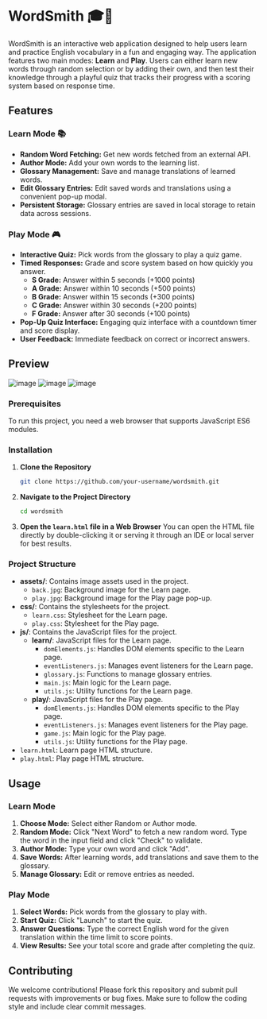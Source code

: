 # WordSmith 🎓📘

WordSmith is an interactive web application designed to help users learn and practice English vocabulary in a fun and engaging way. The application features two main modes: **Learn** and **Play**. Users can either learn new words through random selection or by adding their own, and then test their knowledge through a playful quiz that tracks their progress with a scoring system based on response time.

## Features

### Learn Mode 📚
- **Random Word Fetching:** Get new words fetched from an external API.
- **Author Mode:** Add your own words to the learning list.
- **Glossary Management:** Save and manage translations of learned words.
- **Edit Glossary Entries:** Edit saved words and translations using a convenient pop-up modal.
- **Persistent Storage:** Glossary entries are saved in local storage to retain data across sessions.

### Play Mode 🎮
- **Interactive Quiz:** Pick words from the glossary to play a quiz game.
- **Timed Responses:** Grade and score system based on how quickly you answer.
  - **S Grade:** Answer within 5 seconds (+1000 points)
  - **A Grade:** Answer within 10 seconds (+500 points)
  - **B Grade:** Answer within 15 seconds (+300 points)
  - **C Grade:** Answer within 30 seconds (+200 points)
  - **F Grade:** Answer after 30 seconds (+100 points)
- **Pop-Up Quiz Interface:** Engaging quiz interface with a countdown timer and score display.
- **User Feedback:** Immediate feedback on correct or incorrect answers.

## Preview
![image](https://github.com/thonly-zukich/WordSmith/assets/142508205/644a6328-cd09-4377-bea0-33c2cb5d0224)
![image](https://github.com/thonly-zukich/WordSmith/assets/142508205/fa0cdadd-a020-488b-9475-4f1040c3bfaf)
![image](https://github.com/thonly-zukich/WordSmith/assets/142508205/c77a3787-b05d-4378-b597-5f3b65bfeda3)




### Prerequisites
To run this project, you need a web browser that supports JavaScript ES6 modules.

### Installation

1. **Clone the Repository**
    ```bash
    git clone https://github.com/your-username/wordsmith.git
    ```

2. **Navigate to the Project Directory**
    ```bash
    cd wordsmith
    ```

3. **Open the `learn.html` file in a Web Browser**
    You can open the HTML file directly by double-clicking it or serving it through an IDE or local server for best results.

### Project Structure

- **assets/**: Contains image assets used in the project.
  - `back.jpg`: Background image for the Learn page.
  - `play.jpg`: Background image for the Play page pop-up.
- **css/**: Contains the stylesheets for the project.
  - `learn.css`: Stylesheet for the Learn page.
  - `play.css`: Stylesheet for the Play page.
- **js/**: Contains the JavaScript files for the project.
  - **learn/**: JavaScript files for the Learn page.
    - `domElements.js`: Handles DOM elements specific to the Learn page.
    - `eventListeners.js`: Manages event listeners for the Learn page.
    - `glossary.js`: Functions to manage glossary entries.
    - `main.js`: Main logic for the Learn page.
    - `utils.js`: Utility functions for the Learn page.
  - **play/**: JavaScript files for the Play page.
    - `domElements.js`: Handles DOM elements specific to the Play page.
    - `eventListeners.js`: Manages event listeners for the Play page.
    - `game.js`: Main logic for the Play page.
    - `utils.js`: Utility functions for the Play page.
- `learn.html`: Learn page HTML structure.
- `play.html`: Play page HTML structure.

## Usage

### Learn Mode
1. **Choose Mode:** Select either Random or Author mode.
2. **Random Mode:** Click "Next Word" to fetch a new random word. Type the word in the input field and click "Check" to validate.
3. **Author Mode:** Type your own word and click "Add".
4. **Save Words:** After learning words, add translations and save them to the glossary.
5. **Manage Glossary:** Edit or remove entries as needed.

### Play Mode
1. **Select Words:** Pick words from the glossary to play with.
2. **Start Quiz:** Click "Launch" to start the quiz.
3. **Answer Questions:** Type the correct English word for the given translation within the time limit to score points.
4. **View Results:** See your total score and grade after completing the quiz.

## Contributing

We welcome contributions! Please fork this repository and submit pull requests with improvements or bug fixes. Make sure to follow the coding style and include clear commit messages.
